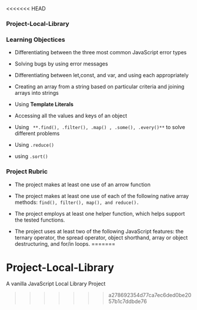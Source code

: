<<<<<<< HEAD
### Project-Local-Library


### Learning Objectices




- Differentiating between the three most common JavaScript error types

- Solving bugs by using error messages

- Differentiating between let,const, and var, and using each appropriately

- Creating an array from a string based on particular criteria and joining arrays into strings

- Using **Template Literals**

- Accessing all the values and keys of an object

- Using ` **.find(), .filter(), .map() , .some(), .every()**` to solve different problems

- Using `.reduce()`

- using ` .sort() `




### Project Rubric

- The project makes at least one use of an arrow function

- The project makes at least one use of each of the following native array methods: `find(), filter(), map(), and reduce().`

- The project employs at least one helper function, which helps support the tested functions.

- The project uses at least two of the following JavaScript features: the ternary operator, the spread operator, object shorthand, array or object destructuring, and for/in loops.
=======
# Project-Local-Library
A vanilla JavaScript Local Library Project
>>>>>>> a278692354d77ca7ec6ded0be2057b1c7ddbde76



